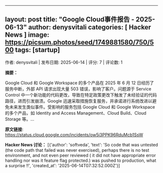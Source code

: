 
---
layout: post
title:  "Google Cloud事件报告 - 2025-06-13"
author: denysvitali
categories: [ Hacker News ]
image: https://picsum.photos/seed/1749881580/750/500
tags: [startup]
---
作者: denysvitali | 发布日期: 2025-06-14 | 评分: 7 | 评论数: 1

**摘要：**

Google Cloud 和 Google Workspace 的多个产品在 2025 年 6 月 12 日经历了服务中断，外部 API 请求出现大量 503 错误，影响了客户。问题源于 Service Control 中一个新功能的代码更改，导致在特定政策更改下触发了未经验证的代码路径，进而引发崩溃。Google 迅速采取措施恢复服务，并承诺进行系统改进以避免未来发生类似事件。受影响的服务包括 Google Cloud 和 Google Workspace 的多个产品，如 Identity and Access Management、Cloud Build、Cloud Storage 等。...

**原文链接**: https://status.cloud.google.com/incidents/ow5i3PPK96RduMcb1SsW

**Hacker News 讨论：**
[{'author': 'softveda', 'text': 'So code that was untested (the code path that failed was never exercised), perhaps there is no test environment, and not even peer reviewed ( it did not have appropriate error handling nor was it feature flag protected.) was pushed to production, what a surprise !!', 'created_at': '2025-06-14T07:32:52.000Z'}]

